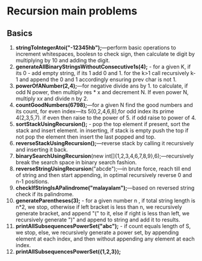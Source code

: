 # Recursion main problems 

## Basics
1. **stringToIntegerAtoi("-12345hb");**—perform basic operations to increment whitespaces, boolesn to check sign, then calculate te digit by multiplying by 10 and adding the digit.
2. **generateAllBinaryStringsWithoutConsecutive1s(4);** - for a given K, if its 0 - add empty string, if its 1 add 0 and 1. for the k>1 call recursively k-1 and append the 0 and 1 accordingly ensuring prev char is not 1.
3. **powerOfANumber(2,4);**—for negative divide ans by 1. to calculate, if odd N power, then multiply res * x and decrement N. If even power N, multiply x*x* and divide n by 2.
4. **countGoodNumbers(6798);**—for a given N find the good numbers and its count, for even index—its 5(0,2,4,6,8),for odd index its prime 4(2,3,5,7). if even then raise to the power of 5. if odd raise to power of 4.   
5. **sortStackUsingRecursion();** - pop the top element if present, sort the stack and insert element. in inserting, if stack is empty push the top if not pop the element then insert the last popped and top.
6. **reverseStackUsingRecursion();**—reverse stack by calling it recursively and inserting it back.
7. **binarySearchUsingRecursion**(new int[]{1,2,3,4,6,7,8,9},6);—recursively break the search space in binary search fashion.
8. **reverseStringUsingRecursion**("abcde");—in brute force, reach till end of string and then start appending, in optimal recursively reverse 0 and n-1 positions.
9. **checkIfStringIsAPalindrome("malayalam");**—based on reversed string check if its palindrome.
10. **generateParentheses(3);** - for a given number n , if total string length is n*2, we stop, otherwise if left bracket is less than n, we recursively generate bracket, and append "(" to it, else if right is less than left, we recursively generate ")" and append to string and add it to results.
11. **printAllSubsequencesPowerSet("abc");** - if count equals length of S, we stop, else, we recursively generate a power set, by appending element at each index, and then without appending any element at each index.
12. **printAllSubsequencesPowerSet({1,2,3});**